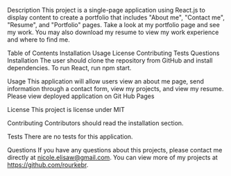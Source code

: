 Description
This project is a single-page application using React.js to display content to create a portfolio that includes "About me", "Contact me", "Resume", and "Portfolio" pages. Take a look at  my portfolio page and see my work. You may also download my resume to view my work experience and where to find me.

Table of Contents
Installation
Usage
License
Contributing
Tests
Questions
Installation
The user should clone the repository from GitHub and install dependencies. To run React, run npm start.

Usage
This application will allow users view an about me page, send information through a contact form, view my projects, and view my resume.
Please view deployed application on Git Hub Pages


License
This project is license under MIT

Contributing
Contributors should read the installation section.

Tests
There are no tests for this application.

Questions
If you have any questions about this projects, please contact me directly at nicole.elisaw@gmail.com. You can view more of my projects at https://github.com/rourkebr.